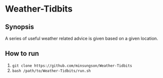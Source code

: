 # Weather-Tidbits

## Synopsis
A series of useful weather related advice is given based on a given location.

## How to run
1. ```git clone https://github.com/minsungson/Weather-Tidbits```
2. ```bash /path/to/Weather-Tidbits/run.sh```
